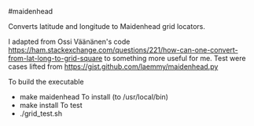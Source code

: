 #maidenhead

Converts latitude and longitude to Maidenhead grid locators.

I adapted from Ossi Väänänen's code https://ham.stackexchange.com/questions/221/how-can-one-convert-from-lat-long-to-grid-square to something more useful for me.
Test were cases lifted from https://gist.github.com/laemmy/maidenhead.py

To build the executable
  - make maidenhead
To install (to /usr/local/bin)
  - make install
To test
  - ./grid_test.sh
